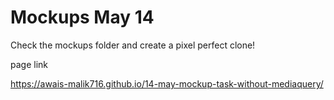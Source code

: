 # Mockups May 14

Check the mockups folder and create a pixel perfect clone!

page link

https://awais-malik716.github.io/14-may-mockup-task-without-mediaquery/
